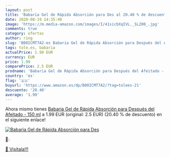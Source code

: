 ```yaml
---
layout: post
title: 'Babaria Gel de Rápida Absorción para Des al 20.40 % de descuento'
date: 2020-08-19 14:35:40
image: 'https://m.media-amazon.com/images/I/41sicbXqIVL._SL200_.jpg'
comments: true
category: ofertas
author: ring
slug: 'B00ICMT7A2-es Babaria Gel de Rápida Absorción para Después del Afeitado...'
tags: tole.es, babaria
actualPrice: 1.99 EUR
currency: EUR
price: 1.99
comparePrice: 2.5 EUR
prodname: 'Babaria Gel de Rápida Absorción para Después del Afeitado - 150 ml'
country: 'es'
flag: '🇪🇸'
buyurl: 'https://www.amazon.es/dp/B00ICMT7A2/?tag=tolees-21'
descuento: '20.40'
average: '1.99'
---
```


Ahora mismo tienes [Babaria Gel de Rápida Absorción para Después del Afeitado - 150 ml](https://www.amazon.es/dp/B00ICMT7A2/?tag=tolees-21) a 1.99 EUR (original: 2.5 EUR) (20.40 %  de descuento) en el siguiente enlace!

[![Babaria Gel de Rápida Absorción para Des](https://m.media-amazon.com/images/I/41sicbXqIVL._SL200_.jpg)](https://www.amazon.es/dp/B00ICMT7A2/?tag=tolees-21)

🔎:


[🛒 Visítala!!!](https://www.amazon.es/dp/B00ICMT7A2/?tag=tolees-21)
